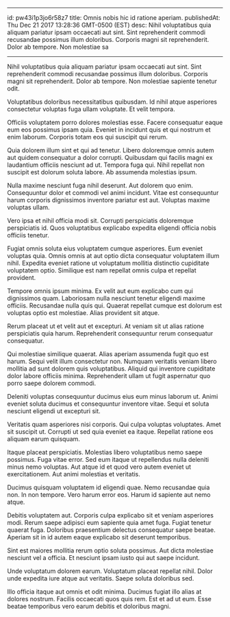 
---
id: pw43i1p3jo6r58z7
title: Omnis nobis hic id ratione aperiam.
publishedAt: Thu Dec 21 2017 13:28:36 GMT-0500 (EST)
desc: Nihil voluptatibus quia aliquam pariatur ipsam occaecati aut sint. Sint reprehenderit commodi recusandae possimus illum doloribus. Corporis magni sit reprehenderit. Dolor ab tempore. Non molestiae sa

---



Nihil voluptatibus quia aliquam pariatur ipsam occaecati aut sint. Sint reprehenderit commodi recusandae possimus illum doloribus. Corporis magni sit reprehenderit. Dolor ab tempore. Non molestiae sapiente tenetur odit.
 Voluptatibus doloribus necessitatibus quibusdam. Id nihil atque asperiores consectetur voluptas fuga ullam voluptate. Et velit tempora.
 Officiis voluptatem porro dolores molestias esse. Facere consequatur eaque eum eos possimus ipsam quia. Eveniet in incidunt quis et qui nostrum et enim laborum. Corporis totam eos qui suscipit qui rerum.


Quia dolorem illum sint et qui ad tenetur. Libero doloremque omnis autem aut quidem consequatur a dolor corrupti. Quibusdam qui facilis magni ex laudantium officiis nesciunt ad ut. Tempora fuga qui. Nihil repellat non suscipit est dolorum soluta labore. Ab assumenda molestias ipsum.
 Nulla maxime nesciunt fuga nihil deserunt. Aut dolorem quo enim. Consequuntur dolor et commodi vel animi incidunt. Vitae est consequuntur harum corporis dignissimos inventore pariatur est aut. Voluptas maxime voluptas ullam.
 Vero ipsa et nihil officia modi sit. Corrupti perspiciatis doloremque perspiciatis id. Quos voluptatibus explicabo expedita eligendi officia nobis officiis tenetur.


Fugiat omnis soluta eius voluptatem cumque asperiores. Eum eveniet voluptas quia. Omnis omnis at aut optio dicta consequatur voluptatem illum nihil. Expedita eveniet ratione ut voluptatum mollitia distinctio cupiditate voluptatem optio. Similique est nam repellat omnis culpa et repellat provident.
 Tempore omnis ipsum minima. Ex velit aut eum explicabo cum qui dignissimos quam. Laboriosam nulla nesciunt tenetur eligendi maxime officiis. Recusandae nulla quis qui. Quaerat repellat cumque est dolorum est voluptas optio est molestiae. Alias provident sit atque.
 Rerum placeat ut et velit aut et excepturi. At veniam sit ut alias ratione perspiciatis quia harum. Reprehenderit consequuntur rerum consequatur consequatur.


Qui molestiae similique quaerat. Alias aperiam assumenda fugit quo est harum. Sequi velit illum consectetur non. Numquam veritatis veniam libero mollitia ad sunt dolorem quis voluptatibus. Aliquid qui inventore cupiditate dolor labore officiis minima. Reprehenderit ullam ut fugit aspernatur quo porro saepe dolorem commodi.
 Deleniti voluptas consequuntur ducimus eius eum minus laborum ut. Animi eveniet soluta ducimus et consequuntur inventore vitae. Sequi et soluta nesciunt eligendi ut excepturi sit.
 Veritatis quam asperiores nisi corporis. Qui culpa voluptas voluptates. Amet sit suscipit ut. Corrupti ut sed quia eveniet ea itaque. Repellat ratione eos aliquam earum quisquam.


Itaque placeat perspiciatis. Molestias libero voluptatibus nemo saepe possimus. Fuga vitae error. Sed eum itaque ut repellendus nulla deleniti minus nemo voluptas. Aut atque id et quod vero autem eveniet ut exercitationem. Aut animi molestias et veritatis.
 Ducimus quisquam voluptatem id eligendi quae. Nemo recusandae quia non. In non tempore. Vero harum error eos. Harum id sapiente aut nemo atque.
 Debitis voluptatem aut. Corporis culpa explicabo sit et veniam asperiores modi. Rerum saepe adipisci eum sapiente quia amet fuga. Fugiat tenetur quaerat fuga. Doloribus praesentium delectus consequatur saepe beatae. Aperiam sit in id autem eaque explicabo sit deserunt temporibus.


Sint est maiores mollitia rerum optio soluta possimus. Aut dicta molestiae nesciunt vel a officia. Et nesciunt ipsam iusto qui aut saepe incidunt.
 Unde voluptatum dolorem earum. Voluptatum placeat repellat nihil. Dolor unde expedita iure atque aut veritatis. Saepe soluta doloribus sed.
 Illo officia itaque aut omnis et odit minima. Ducimus fugiat illo alias at dolores nostrum. Facilis occaecati quos quis rem. Est et ad ut eum. Esse beatae temporibus vero earum debitis et doloribus magni.

